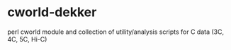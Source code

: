 # cworld-dekker
perl cworld module and collection of utility/analysis scripts for C data (3C, 4C, 5C, Hi-C)
